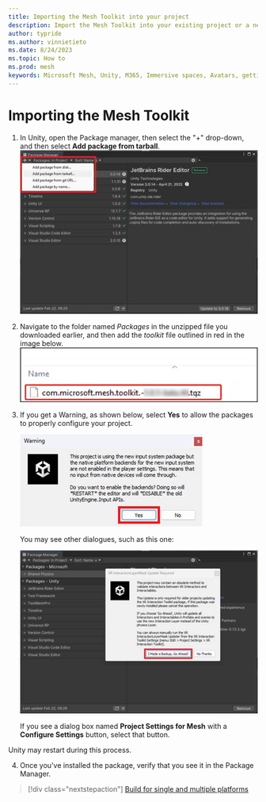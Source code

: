 ```yaml
---
title: Importing the Mesh Toolkit into your project
description: Import the Mesh Toolkit into your existing project or a new project.
author: typride
ms.author: vinnietieto
ms.date: 8/24/2023
ms.topic: How to
ms.prod: mesh
keywords: Microsoft Mesh, Unity, M365, Immersive spaces, Avatars, getting started, documentation, features, toolkit
---
```


# Importing the Mesh Toolkit

1. In Unity, open the Package manager, then select the "+" drop-down, and then select **Add package from tarball**.
    ![___](../../../media/get-started-developing-mesh/image009.jpg)

2. Navigate to the folder named *Packages* in the unzipped file you
    downloaded earlier, and then add the *toolkit* file outlined in red
    in the image below.
    ![______](../../../media/get-started-developing-mesh/image010.jpg)

3. If you get a Warning, as shown below, select **Yes** to allow the
    packages to properly configure your project.

    ![_____](../../../media/get-started-developing-mesh/image011.jpg)

    You may see other dialogues, such as this one:

    ![______](../../../media/get-started-developing-mesh/image012.jpg)

    If you see a dialog box named **Project Settings for Mesh** with a **Configure Settings** button, select that button.
>
Unity may restart during this process.

4. Once you've installed the package, verify that you see it in the
    Package Manager.

> [!div class="nextstepaction"]
> [Build for single and multiple platforms](build-for-single-and-multiple-platforms.md)


    